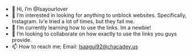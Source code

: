 - 👋 Hi, I’m @Isayourlover
- 👀 I’m interested in looking for anything to unblock websites. Specifically, Instagram. Iv'e tried a lot of times, but they fail me.
- 🌱 I’m currently learning how to use the links. Im a newbie! 
- 💞️ I’m looking to collaborate on how exactly to use the links you guys provide.
- 📫 How to reach me; Email: Isaagui92@chacadey.us

<!---
Isayourlover/Isayourlover is a ✨ special ✨ repository because its `README.md` (this file) appears on your GitHub profile.
You can click the Preview link to take a look at your changes.
--->
